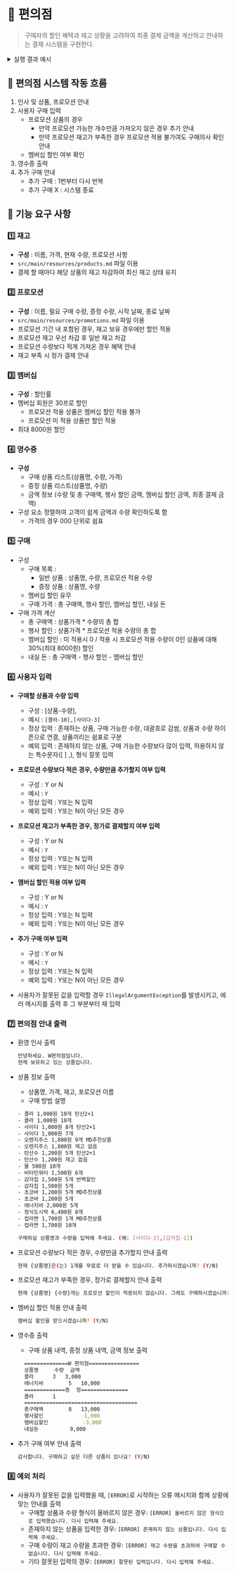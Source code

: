 # 🍱 편의점
> 구매자의 할인 혜택과 재고 상황을 고려하여 최종 결제 금액을 계산하고 안내하는 결제 시스템을 구현한다.

<details>
<summary>실행 결과 예시</summary>
<div>

```bash
안녕하세요. W편의점입니다.
현재 보유하고 있는 상품입니다.

- 콜라 1,000원 10개 탄산2+1
- 콜라 1,000원 10개
- 사이다 1,000원 8개 탄산2+1
- 사이다 1,000원 7개
- 오렌지주스 1,800원 9개 MD추천상품
- 오렌지주스 1,800원 재고 없음
- 탄산수 1,200원 5개 탄산2+1
- 탄산수 1,200원 재고 없음
- 물 500원 10개
- 비타민워터 1,500원 6개
- 감자칩 1,500원 5개 반짝할인
- 감자칩 1,500원 5개
- 초코바 1,200원 5개 MD추천상품
- 초코바 1,200원 5개
- 에너지바 2,000원 5개
- 정식도시락 6,400원 8개
- 컵라면 1,700원 1개 MD추천상품
- 컵라면 1,700원 10개

구매하실 상품명과 수량을 입력해 주세요. (예: [사이다-2],[감자칩-1])
[콜라-3],[에너지바-5]

멤버십 할인을 받으시겠습니까? (Y/N)
Y 

==============W 편의점================
상품명		수량	금액
콜라		3 	3,000
에너지바 		5 	10,000
=============증	정===============
콜라		1
====================================
총구매액		8	13,000
행사할인			-1,000
멤버십할인			-3,000
내실돈			 9,000

감사합니다. 구매하고 싶은 다른 상품이 있나요? (Y/N)
Y

안녕하세요. W편의점입니다.
현재 보유하고 있는 상품입니다.

- 콜라 1,000원 7개 탄산2+1
- 콜라 1,000원 10개
- 사이다 1,000원 8개 탄산2+1
- 사이다 1,000원 7개
- 오렌지주스 1,800원 9개 MD추천상품
- 오렌지주스 1,800원 재고 없음
- 탄산수 1,200원 5개 탄산2+1
- 탄산수 1,200원 재고 없음
- 물 500원 10개
- 비타민워터 1,500원 6개
- 감자칩 1,500원 5개 반짝할인
- 감자칩 1,500원 5개
- 초코바 1,200원 5개 MD추천상품
- 초코바 1,200원 5개
- 에너지바 2,000원 재고 없음
- 정식도시락 6,400원 8개
- 컵라면 1,700원 1개 MD추천상품
- 컵라면 1,700원 10개

구매하실 상품명과 수량을 입력해 주세요. (예: [사이다-2],[감자칩-1])
[콜라-10]

현재 콜라 4개는 프로모션 할인이 적용되지 않습니다. 그래도 구매하시겠습니까? (Y/N)
Y

멤버십 할인을 받으시겠습니까? (Y/N)
N

==============W 편의점================
상품명		수량	금액
콜라		10 	10,000
=============증	정===============
콜라		2
====================================
총구매액		10	10,000
행사할인			-2,000
멤버십할인			-0
내실돈			 8,000

감사합니다. 구매하고 싶은 다른 상품이 있나요? (Y/N)
Y

안녕하세요. W편의점입니다.
현재 보유하고 있는 상품입니다.

- 콜라 1,000원 재고 없음 탄산2+1
- 콜라 1,000원 7개
- 사이다 1,000원 8개 탄산2+1
- 사이다 1,000원 7개
- 오렌지주스 1,800원 9개 MD추천상품
- 오렌지주스 1,800원 재고 없음
- 탄산수 1,200원 5개 탄산2+1
- 탄산수 1,200원 재고 없음
- 물 500원 10개
- 비타민워터 1,500원 6개
- 감자칩 1,500원 5개 반짝할인
- 감자칩 1,500원 5개
- 초코바 1,200원 5개 MD추천상품
- 초코바 1,200원 5개
- 에너지바 2,000원 재고 없음
- 정식도시락 6,400원 8개
- 컵라면 1,700원 1개 MD추천상품
- 컵라면 1,700원 10개

구매하실 상품명과 수량을 입력해 주세요. (예: [사이다-2],[감자칩-1])
[오렌지주스-1]

현재 오렌지주스은(는) 1개를 무료로 더 받을 수 있습니다. 추가하시겠습니까? (Y/N)
Y

멤버십 할인을 받으시겠습니까? (Y/N)
Y

==============W 편의점================
상품명		수량	금액
오렌지주스		2 	3,600
=============증	정===============
오렌지주스		1
====================================
총구매액		2	3,600
행사할인			-1,800
멤버십할인			-0
내실돈			 1,800

감사합니다. 구매하고 싶은 다른 상품이 있나요? (Y/N)
N
```

</div>
</details>


## 📌 편의점 시스템 작동 흐름
1. 인사 및 상품, 프로모션 안내
2. 사용자 구매 입력 
   - 프로모션 상품의 경우
     - 만약 프로모션 가능한 개수만큼 가져오지 않은 경우 추가 안내
     - 만약 프로모션 재고가 부족한 경우 프로모션 적용 불가여도 구매의사 확인 안내
   - 멤버십 할인 여부 확인
3. 영수증 출력
4. 추가 구매 안내
   - 추가 구매 : 1번부터 다시 반복
   - 추가 구매 X : 시스템 종료

## 📌 기능 요구 사항
### 1️⃣ 재고
- **구성** : 이름, 가격, 현재 수량, 프로모션 사항
- `src/main/resources/products.md` 파일 이용
- 결제 할 때마다 해당 상품의 재고 차감하여 최신 재고 상태 유지

### 2️⃣ 프로모션
- **구성** : 이름, 필요 구매 수량, 증정 수량, 시작 날짜, 종료 날짜
- `src/main/resources/promotions.md` 파일 이용
- 프로모션 기간 내 포함된 경우, 재고 보유 경우에만 할인 적용
- 프로모션 재고 우선 차감 후 일반 재고 차감
- 프로모션 수량보다 적게 가져온 경우 혜택 안내
- 재고 부족 시 정가 결제 안내

### 3️⃣ 멤버십
- **구성** : 할인률
- 멤버십 회원은 30프로 할인
  - 프로모션 적용 상품은 멤버십 할인 적용 불가
  - 프로모션 미 적용 상품만 할인 적용
- 최대 8000원 할인

### 4️⃣ 영수증
- **구성** 
  - 구매 상품 리스트(상품명, 수량, 가격)
  - 증정 상품 리스트(상품명, 수량)
  - 금액 정보 (수량 및 총 구매액, 행사 할인 금액, 멤버십 할인 금액, 최종 결제 금액)
- 구성 요소 정렬하여 고객이 쉽게 금액과 수량 확인하도록 함
  - 가격의 경우 000 단위로 쉼표

### 5️⃣ 구매
- 구성
  - 구매 목록 : 
    - 일반 상품 : 상품명, 수량, 프로모션 적용 수량
    - 증정 상품 : 상품명, 수량
  - 멤버십 할인 유무
  - 구매 가격 : 총 구매액, 행사 할인, 멤버십 할인, 내실 돈
- 구매 가격 계산
  - 총 구매액 : 상품가격 * 수량의 총 합
  - 행사 할인 : 상품가격 * 프로모션 적용 수량의 총 합
  - 멤버십 할인 : 미 적용시 0 / 적용 시 프로모션 적용 수량이 0인 상품에 대해 30%(최대 8000원) 할인
  - 내실 돈 : 총 구매액 - 행사 할인 - 멤버십 할인

### 6️⃣ 사용자 입력
- **구매할 상품과 수량 입력**
    - 구성 : [상품-수량],
    - 예시 : `[콜라-10],[사이다-3]`
    - 정상 입력 : 존재하는 상품, 구매 가능한 수량, 대괄호로 감쌈, 상품과 수량 하이픈으로 연결, 상품끼리는 쉼표로 구분
    - 예외 입력 : 존재하지 않는 상품, 구매 가능한 수량보다 많이 입력, 허용하지 않는 특수문자([ ] ,), 형식 잘못 입력


- **프로모션 수량보다 적은 경우, 수량만큼 추가할지 여부 입력**
    - 구성 : Y or N
    - 예시 : `Y`
    - 정상 입력 : Y또는 N 입력
    - 예외 입력 : Y또는 N이 아닌 모든 경우


- **프로모션 재고가 부족한 경우, 정가로 결제할지 여부 입력**
    - 구성 : Y or N
    - 예시 : `Y`
    - 정상 입력 : Y또는 N 입력
    - 예외 입력 : Y또는 N이 아닌 모든 경우
  

- **멤버십 할인 적용 여부 입력**
    - 구성 : Y or N
    - 예시 : `Y`
    - 정상 입력 : Y또는 N 입력
    - 예외 입력 : Y또는 N이 아닌 모든 경우
  

- **추가 구매 여부 입력**
    - 구성 : Y or N
    - 예시 : `Y`
    - 정상 입력 : Y또는 N 입력
    - 예외 입력 : Y또는 N이 아닌 모든 경우
  

- 사용자가 잘못된 값을 입력할 경우 `IllegalArgumentException`를 발생시키고, 에러 메시지를 출력 후 그 부분부터 재 입력

### 7️⃣ 편의점 안내 출력
- 환영 인사 출력
  ```bash
  안녕하세요. W편의점입니다.
  현재 보유하고 있는 상품입니다.
  ```
- 상품 정보 출력
  - 상품명, 가격, 재고, 포로모션 이름
  - 구매 방법 설명 
  ```bash
  - 콜라 1,000원 10개 탄산2+1
  - 콜라 1,000원 10개
  - 사이다 1,000원 8개 탄산2+1
  - 사이다 1,000원 7개
  - 오렌지주스 1,800원 9개 MD추천상품
  - 오렌지주스 1,800원 재고 없음
  - 탄산수 1,200원 5개 탄산2+1
  - 탄산수 1,200원 재고 없음
  - 물 500원 10개
  - 비타민워터 1,500원 6개
  - 감자칩 1,500원 5개 반짝할인
  - 감자칩 1,500원 5개
  - 초코바 1,200원 5개 MD추천상품
  - 초코바 1,200원 5개
  - 에너지바 2,000원 5개
  - 정식도시락 6,400원 8개
  - 컵라면 1,700원 1개 MD추천상품
  - 컵라면 1,700원 10개
  
  구매하실 상품명과 수량을 입력해 주세요. (예: [사이다-2],[감자칩-1])
    ```
- 프로모션 수량보다 적은 경우, 수량만큼 추가할지 안내 출력
    ```bash
    현재 {상품명}은(는) 1개를 무료로 더 받을 수 있습니다. 추가하시겠습니까? (Y/N)
    ```
- 프로모션 재고가 부족한 경우, 정가로 결제할지 안내 출력
    ```bash
    현재 {상품명} {수량}개는 프로모션 할인이 적용되지 않습니다. 그래도 구매하시겠습니까? (Y/N)
    ```
  
- 멤버십 할인 적용 안내 출력
    ```bash
    멤버십 할인을 받으시겠습니까? (Y/N)
    ```
- 영수증 출력
  - 구매 상품 내역, 증정 상품 내역, 금액 정보 출력
  ```bash
    ==============W 편의점================
    상품명		수량	금액
    콜라		3 	3,000
    에너지바 		5 	10,000
    =============증	정===============
    콜라		1
    ====================================
    총구매액		8	13,000
    행사할인			-1,000
    멤버십할인			-3,000
    내실돈			 9,000
    ```
- 추가 구매 여부 안내 출력
    ```bash
    감사합니다. 구매하고 싶은 다른 상품이 있나요? (Y/N)
    ```

### 8️⃣ 예외 처리
- 사용자가 잘못된 값을 입력했을 때, `[ERROR]`로 시작하는 오류 메시지와 함께 상황에 맞는 안내를 출력
    - 구매할 상품과 수량 형식이 올바르지 않은 경우: `[ERROR] 올바르지 않은 형식으로 입력했습니다. 다시 입력해 주세요.`
    - 존재하지 않는 상품을 입력한 경우: `[ERROR] 존재하지 않는 상품입니다. 다시 입력해 주세요.`
    - 구매 수량이 재고 수량을 초과한 경우: `[ERROR] 재고 수량을 초과하여 구매할 수 없습니다. 다시 입력해 주세요.`
    - 기타 잘못된 입력의 경우: `[ERROR] 잘못된 입력입니다. 다시 입력해 주세요.`
